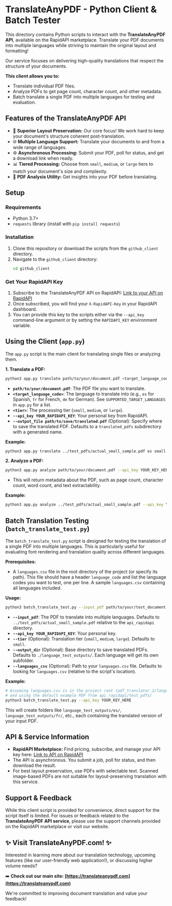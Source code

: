 # TranslateAnyPDF - Python Client & Batch Tester

This directory contains Python scripts to interact with the **TranslateAnyPDF API**, available on the RapidAPI marketplace. Translate your PDF documents into multiple languages while striving to maintain the original layout and formatting!

Our service focuses on delivering high-quality translations that respect the structure of your documents.

**This client allows you to:**
*   Translate individual PDF files.
*   Analyze PDFs to get page count, character count, and other metadata.
*   Batch translate a single PDF into multiple languages for testing and evaluation.

## Features of the TranslateAnyPDF API

*   🌟 **Superior Layout Preservation:** Our core focus! We work hard to keep your document's structure coherent post-translation.
*   🌐 **Multiple Language Support:** Translate your documents to and from a wide range of languages.
*   ⚙️ **Asynchronous Processing:** Submit your PDF, poll for status, and get a download link when ready.
*   📊 **Tiered Processing:** Choose from `small`, `medium`, or `large` tiers to match your document's size and complexity.
*   🔎 **PDF Analysis Utility:** Get insights into your PDF before translating.

## Setup

### Requirements
*   Python 3.7+
*   `requests` library (install with `pip install requests`)

### Installation
1.  Clone this repository or download the scripts from the `github_client` directory.
2.  Navigate to the `github_client` directory:
    ```bash
    cd github_client
    ```

### Get Your RapidAPI Key
1.  Subscribe to the TranslateAnyPDF API on RapidAPI: [Link to your API on RapidAPI](https://rapidapi.com/DaddyApi/api/translateanypdf/)
2.  Once subscribed, you will find your `X-RapidAPI-Key` in your RapidAPI dashboard.
3.  You can provide this key to the scripts either via the `--api_key` command-line argument or by setting the `RAPIDAPI_KEY` environment variable.

## Using the Client (`app.py`)

The `app.py` script is the main client for translating single files or analyzing them.

**1. Translate a PDF:**

```bash
python3 app.py translate path/to/your/document.pdf <target_language_code> <tier> --api_key YOUR_RAPIDAPI_KEY
```

*   **`path/to/your/document.pdf`**: The PDF file you want to translate.
*   **`<target_language_code>`**: The language to translate into (e.g., `es` for Spanish, `fr` for French, `de` for German). See `SUPPORTED_TARGET_LANGUAGES` in `app.py` for a list.
*   **`<tier>`**: The processing tier (`small`, `medium`, or `large`).
*   **`--api_key YOUR_RAPIDAPI_KEY`**: Your personal key from RapidAPI.
*   **`--output_file path/to/save/translated.pdf`** (Optional): Specify where to save the translated PDF. Defaults to a `translated_pdfs` subdirectory with a generated name.

**Example:**
```bash
python3 app.py translate ../test_pdfs/actual_small_sample.pdf es small --api_key YOUR_KEY_HERE
```

**2. Analyze a PDF:**

```bash
python3 app.py analyze path/to/your/document.pdf --api_key YOUR_KEY_HERE
```

*   This will return metadata about the PDF, such as page count, character count, word count, and text extractability.

**Example:**
```bash
python3 app.py analyze ../test_pdfs/actual_small_sample.pdf --api_key YOUR_KEY_HERE
```

## Batch Translation Testing (`batch_translate_test.py`)

The `batch_translate_test.py` script is designed for testing the translation of a single PDF into multiple languages. This is particularly useful for evaluating font rendering and translation quality across different languages.

**Prerequisites:**
*   A `languages.csv` file in the root directory of the project (or specify its path). This file should have a header `language_code` and list the language codes you want to test, one per line. A sample `languages.csv` containing all languages included.

**Usage:**
```bash
python3 batch_translate_test.py --input_pdf path/to/your/test_document.pdf --api_key YOUR_RAPIDAPI_KEY
```

*   **`--input_pdf`**: The PDF to translate into multiple languages. Defaults to `../test_pdfs/actual_small_sample.pdf` relative to the `api_rapidapi` directory.
*   **`--api_key YOUR_RAPIDAPI_KEY`**: Your personal key.
*   **`--tier`** (Optional): Translation tier (`small`, `medium`, `large`). Defaults to `small`.
*   **`--output_dir`** (Optional): Base directory to save translated PDFs. Defaults to `./language_test_outputs/`. Each language will get its own subfolder.
*   **`--languages_csv`** (Optional): Path to your `languages.csv` file. Defaults to looking for `languages.csv` (relative to the script's location).

**Example:**
```bash
# Assuming languages.csv is in the project root (pdf_translator_2/languages.csv)
# and using the default example PDF from api_rapidapi/test_pdfs/
python3 batch_translate_test.py --api_key YOUR_KEY_HERE
```
This will create folders like `language_test_outputs/es/`, `language_test_outputs/fr/`, etc., each containing the translated version of your input PDF.

## API & Service Information

*   **RapidAPI Marketplace:** Find pricing, subscribe, and manage your API key here: [Link to API on RapidAPI](https://rapidapi.com/DaddyApi/api/translateanypdf/)
*   The API is asynchronous. You submit a job, poll for status, and then download the result.
*   For best layout preservation, use PDFs with selectable text. Scanned image-based PDFs are not suitable for layout-preserving translation with this service.

## Support & Feedback

While this client script is provided for convenience, direct support for the script itself is limited.
For issues or feedback related to the **TranslateAnyPDF API service**, please use the support channels provided on the RapidAPI marketplace or visit our website.

## ✨ Visit TranslateAnyPDF.com! ✨

Interested in learning more about our translation technology, upcoming features (like our user-friendly web application!), or discussing higher volume needs?

➡️ **Check out our main site: [https://translateanypdf.com](https://translateanypdf.com)**

We're committed to improving document translation and value your feedback!
